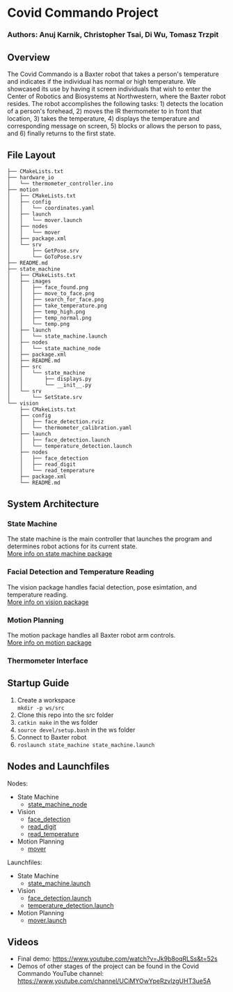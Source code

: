 # Covid Commando Project 
### Authors: Anuj Karnik, Christopher Tsai, Di Wu, Tomasz Trzpit 


## Overview 
The Covid Commando is a Baxter robot that takes a person's temperature and indicates if the individual has normal or high temperature. We showcased its use by having it screen individuals that wish to enter the Center of Robotics and Biosystems at Northwestern, where the Baxter robot resides. The robot accomplishes the following tasks: 1) detects the location of a person's forehead, 2) moves the IR thermometer to in front that location, 3) takes the temperature, 4) displays the temperature and corresponding message on screen, 5) blocks or allows the person to pass, and 6) finally returns to the first state. 

## File Layout
```Shell
├── CMakeLists.txt
├── hardware_io
│   └── thermometer_controller.ino
├── motion
│   ├── CMakeLists.txt
│   ├── config
│   │   └── coordinates.yaml
│   ├── launch
│   │   └── mover.launch
│   ├── nodes
│   │   └── mover
│   ├── package.xml
│   └── srv
│       ├── GetPose.srv
│       └── GoToPose.srv
├── README.md
├── state_machine
│   ├── CMakeLists.txt
│   ├── images
│   │   ├── face_found.png
│   │   ├── move_to_face.png
│   │   ├── search_for_face.png
│   │   ├── take_temperature.png
│   │   ├── temp_high.png
│   │   ├── temp_normal.png
│   │   └── temp.png
│   ├── launch
│   │   └── state_machine.launch
│   ├── nodes
│   │   └── state_machine_node
│   ├── package.xml
│   ├── README.md
│   ├── src
│   │   └── state_machine
│   │       ├── displays.py
│   │       └── __init__.py
│   └── srv
│       └── SetState.srv
└── vision
    ├── CMakeLists.txt
    ├── config
    │   ├── face_detection.rviz
    │   └── thermometer_calibration.yaml
    ├── launch
    │   ├── face_detection.launch
    │   └── temperature_detection.launch
    ├── nodes
    │   ├── face_detection
    │   ├── read_digit
    │   └── read_temperature
    ├── package.xml
    └── README.md 
```

## System Architecture 

### State Machine 
The state machine is the main controller that launches the program and determines robot actions for its current state. <br>
[More info on state machine package](state_machine/README.md) <br>

### Facial Detection and Temperature Reading
The vision package handles facial detection, pose esimtation, and temperature reading. <br>
[More info on vision package](vision/README.md)<br>

### Motion Planning 
The motion package handles all Baxter robot arm controls.<br>
[More info on motion package](motion/README.md) <br>


### Thermometer Interface



## Startup Guide 
1. Create a workspace <br>
   `mkdir -p ws/src`
2. Clone this repo into the src folder
3. `catkin make` in the ws folder
4. `source devel/setup.bash` in the ws folder
5. Connect to Baxter robot 
6. `roslaunch state_machine state_machine.launch` 

## Nodes and Launchfiles 
Nodes:
- State Machine 
  - [state_machine_node](state_machine/nodes/state_machine_node)
- Vision
  - [face_detection](vision/nodes/face_detection)
  - [read_digit](vision/nodes/read_digit) 
  - [read_temperature](vision/nodes/read_temperature)
- Motion Planning 
  - [mover](motion/nodes/mover)

Launchfiles:
- State Machine 
  - [state_machine.launch](state_machine/launch/state_machine.launch)
- Vision
  - [face_detection.launch](vision/launch/face_detection.launch)
  - [temperature_detection.launch](vision/launch/temperature_detection.launch)
- Motion Planning 
  - [mover.launch](motion/launch/mover.launch)




## Videos 
- Final demo: https://www.youtube.com/watch?v=Jk9b8oqRLSs&t=52s
- Demos of other stages of the project can be found in the Covid Commando YouTube channel: \
https://www.youtube.com/channel/UCiMYOwYpeRzvlzgUHT3ue5A
